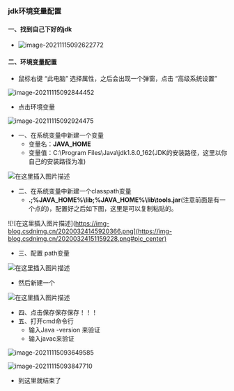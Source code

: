 ### jdk环境变量配置

#### 一、找到自己下好的jdk

* ![image-20211115092622772](C:\Users\zcq\Desktop\image-20211115092622772.png)

#### 二、环境变量配置

* 鼠标右键 “此电脑” 选择属性，之后会出现一个弹窗，点击 “高级系统设置”

![image-20211115092844452](C:\Users\zcq\Desktop\image-20211115092844452.png)

* 点击环境变量

![image-20211115092924475](C:\Users\zcq\Desktop\image-20211115092924475.png)

* 一、在系统变量中新建一个变量
  * 变量名：**JAVA_HOME**
  * 变量值：C:\Program Files\Java\jdk1.8.0_162(JDK的安装路径，这里以你自己的安装路径为准)

![在这里插入图片描述](https://img-blog.csdnimg.cn/20200324145127273.png#pic_center)

* 二、在系统变量中新建一个classpath变量
  * **.;%JAVA_HOME%\lib;%JAVA_HOME%\lib\tools.jar**(注意前面是有一个点的)，配置好之后如下图，这里是可以复制粘贴的。

![![在这里插入图片描述](https://img-blog.csdnimg.cn/20200324145920366.png](https://img-blog.csdnimg.cn/20200324151159228.png#pic_center)

* 三、配置 path变量

![在这里插入图片描述](https://img-blog.csdnimg.cn/202003241458326.png?x-oss-process=image/watermark,type_ZmFuZ3poZW5naGVpdGk,shadow_10,text_aHR0cHM6Ly9ibG9nLmNzZG4ubmV0L3FxXzM4NDM2MjE0,size_16,color_FFFFFF,t_70#pic_center)

* 然后新建一个

![在这里插入图片描述](https://img-blog.csdnimg.cn/20200324151748558.png?x-oss-process=image/watermark,type_ZmFuZ3poZW5naGVpdGk,shadow_10,text_aHR0cHM6Ly9ibG9nLmNzZG4ubmV0L3FxXzM4NDM2MjE0,size_16,color_FFFFFF,t_70#pic_center)

* 四、点击保存保存保存！！！
* 五、打开cmd命令行
  * 输入Java -version 来验证
  * 输入javac来验证

![image-20211115093649585](C:\Users\zcq\Desktop\image-20211115093649585.png)

![image-20211115093847710](C:\Users\zcq\Desktop\image-20211115093847710.png)

* 到这里就结束了

